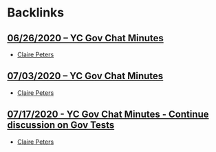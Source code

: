 
# Backlinks
## [06/26/2020 – YC Gov Chat Minutes](<06/26/2020 – YC Gov Chat Minutes.md>)
- [Claire Peters](<Claire Peters.md>)

## [07/03/2020 – YC Gov Chat Minutes](<07/03/2020 – YC Gov Chat Minutes.md>)
- [Claire Peters](<Claire Peters.md>)

## [07/17/2020 - YC Gov Chat Minutes - Continue discussion on Gov Tests ](<07/17/2020 - YC Gov Chat Minutes - Continue discussion on Gov Tests .md>)
- [Claire Peters](<Claire Peters.md>)

